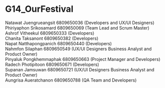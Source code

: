 # G14_OurFestival 
Natawat Juengrueangsit 6809650036 (Developers and UX/UI Designers)  <br>
Phiriyaphon Srikosamard 6809650069 (Team Lead and Scrum Master) <br>
Ashrof Vitheekul 6809650333 (Developers) <br>
Chanita Taksanont 6809650382 (Developers) <br>
Napat Natthapongpanich 6809650440 (Developers) <br>
Nahmfon Silaphan 6809650549 (UX/UI Designers Business Analyst and Product Owner) <br>
Pinyaluk Pongkhemmaphak 6809650663 (Project Manager and Developers) <br>
Radech Photipitoon 6809650671 (Developers) <br>
Supanan Jamsuwan 6809650721 (UX/UI Designers Business Analyst and Product Owner) <br>
Aungrisa Aueratchanon 6809650788 (QA Team and Developers) <br>
 